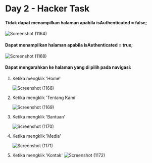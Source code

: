 # Day 2 - Hacker Task 

#### Tidak dapat menampilkan halaman apabila isAuthenticated = false;
   
   ![Screenshot (1164)](https://github.com/user-attachments/assets/c31bbdf6-ab2d-42b4-8d68-8ad282aa5310)


#### Dapat menampilkan halaman apabila isAuthenticated = true;

  ![Screenshot (1168)](https://github.com/user-attachments/assets/3152b9ed-9b73-4d39-8849-ae2fee2a335e)


#### Dapat mengarahkan ke halaman yang di pilih pada navigasi:


 1. Ketika mengklik 'Home'
  
      ![Screenshot (1168)](https://github.com/user-attachments/assets/8aa82322-071a-41ef-b72c-b354a8aed7f9)


 2. Ketika mengklik 'Tentang Kami'
   
      ![Screenshot (1169)](https://github.com/user-attachments/assets/46e620c8-f0dd-4d41-86c5-c0079f3991f8)

 3. Ketika mengklik 'Bantuan'
   
      ![Screenshot (1170)](https://github.com/user-attachments/assets/9575a4a4-324f-4ab9-8465-c4d52271d9b3)

 4. Ketika mengklik 'Media'
   
      ![Screenshot (1171)](https://github.com/user-attachments/assets/63e932ce-8b62-42b7-825f-abfb350458e8)

 5. Ketika mengklik 'Kontak'
    ![Screenshot (1172)](https://github.com/user-attachments/assets/a4eecc03-2ccb-4550-a37d-0965f5fdf198)


